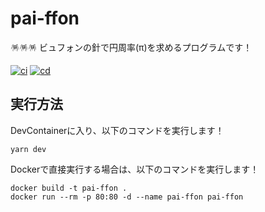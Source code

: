 # pai-ffon

🪅🪅🪅 ビュフォンの針で円周率(π)を求めるプログラムです！  

[![ci](https://github.com/osawa-koki/pai-ffon/actions/workflows/ci.yml/badge.svg)](https://github.com/osawa-koki/pai-ffon/actions/workflows/ci.yml)
[![cd](https://github.com/osawa-koki/pai-ffon/actions/workflows/cd.yml/badge.svg)](https://github.com/osawa-koki/pai-ffon/actions/workflows/cd.yml)

## 実行方法

DevContainerに入り、以下のコマンドを実行します！  

```shell
yarn dev
```

Dockerで直接実行する場合は、以下のコマンドを実行します！  

```shell
docker build -t pai-ffon .
docker run --rm -p 80:80 -d --name pai-ffon pai-ffon
```
